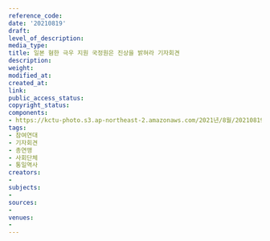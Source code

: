 ```yaml
---
reference_code: 
date: '20210819'
draft: 
level_of_description: 
media_type: 
title: 일본 혐한 극우 지원 국정원은 진상을 밝혀라 기자회견
description: 
weight: 
modified_at: 
created_at: 
link: 
public_access_status: 
copyright_status: 
components:
- https://kctu-photo.s3.ap-northeast-2.amazonaws.com/2021년/8월/20210819-일본+혐한+극우+지원+국정원은+진상을+밝혀라+기자회견_참여연대_기자회견_총연맹_사회단체_통일역사_/_1D20043.jpg
tags:
- 참여연대
- 기자회견
- 총연맹
- 사회단체
- 통일역사
creators:
- 
subjects:
- 
sources:
- 
venues:
- 
---
```

